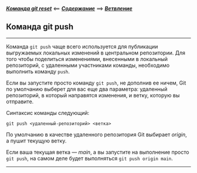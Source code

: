 ***[ Команда git reset](./reset.md)*** <== ***[Содержание](./readme.md)*** ==> ***[ Ветвление](./branch.md)***


## Команда git push

---

Команда `git push` чаще всего используется для публикации выгружаемых локальных изменений в центральном репозитории. Для того чтобы поделиться изменениями, внесенными в локальный репозиторий, с удаленными участниками команды, необходимо выполнить команду `push`.

Если вы запустите просто команду `git push`, не дополнив ее ничем, Git по умолчанию выберет для вас еще два параметра: удаленный репозиторий, в который направятся изменения, и ветку, которую вы отправите.

Cинтаксис команды следующий:

`git push <удаленный-репозиторий> <ветка>`

По умолчанию в качестве удаленного репозитория Git выбирает *origin*, а пушит текущую ветку.

Если ваша текущая ветка — *main*, а вы запустите на выполнение просто `git push`, на самом деле будет выполняться `git push origin main`.

---